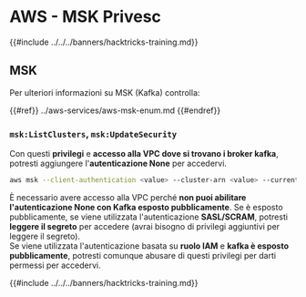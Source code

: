 # AWS - MSK Privesc

{{#include ../../../banners/hacktricks-training.md}}

## MSK

Per ulteriori informazioni su MSK (Kafka) controlla:

{{#ref}}
../aws-services/aws-msk-enum.md
{{#endref}}

### `msk:ListClusters`, `msk:UpdateSecurity`

Con questi **privilegi** e **accesso alla VPC dove si trovano i broker kafka**, potresti aggiungere l'**autenticazione None** per accedervi.
```bash
aws msk --client-authentication <value> --cluster-arn <value> --current-version <value>
```
È necessario avere accesso alla VPC perché **non puoi abilitare l'autenticazione None con Kafka esposto pubblicamente**. Se è esposto pubblicamente, se viene utilizzata l'autenticazione **SASL/SCRAM**, potresti **leggere il segreto** per accedere (avrai bisogno di privilegi aggiuntivi per leggere il segreto).\
Se viene utilizzata l'autenticazione basata su **ruolo IAM** e **kafka è esposto pubblicamente**, potresti comunque abusare di questi privilegi per darti permessi per accedervi.

{{#include ../../../banners/hacktricks-training.md}}
